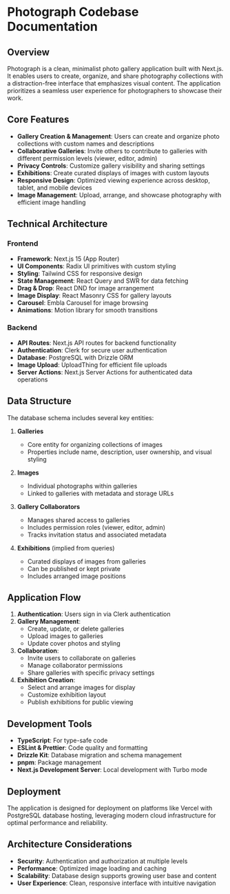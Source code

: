 # Photograph Codebase Documentation

## Overview

Photograph is a clean, minimalist photo gallery application built with Next.js. It enables users to create, organize, and share photography collections with a distraction-free interface that emphasizes visual content. The application prioritizes a seamless user experience for photographers to showcase their work.

## Core Features

- **Gallery Creation & Management**: Users can create and organize photo collections with custom names and descriptions
- **Collaborative Galleries**: Invite others to contribute to galleries with different permission levels (viewer, editor, admin)
- **Privacy Controls**: Customize gallery visibility and sharing settings
- **Exhibitions**: Create curated displays of images with custom layouts
- **Responsive Design**: Optimized viewing experience across desktop, tablet, and mobile devices
- **Image Management**: Upload, arrange, and showcase photography with efficient image handling

## Technical Architecture

### Frontend
- **Framework**: Next.js 15 (App Router)
- **UI Components**: Radix UI primitives with custom styling
- **Styling**: Tailwind CSS for responsive design
- **State Management**: React Query and SWR for data fetching
- **Drag & Drop**: React DND for image arrangement
- **Image Display**: React Masonry CSS for gallery layouts
- **Carousel**: Embla Carousel for image browsing
- **Animations**: Motion library for smooth transitions

### Backend
- **API Routes**: Next.js API routes for backend functionality
- **Authentication**: Clerk for secure user authentication
- **Database**: PostgreSQL with Drizzle ORM
- **Image Upload**: UploadThing for efficient file uploads
- **Server Actions**: Next.js Server Actions for authenticated data operations

## Data Structure

The database schema includes several key entities:

1. **Galleries**
   - Core entity for organizing collections of images
   - Properties include name, description, user ownership, and visual styling

2. **Images**
   - Individual photographs within galleries
   - Linked to galleries with metadata and storage URLs

3. **Gallery Collaborators**
   - Manages shared access to galleries
   - Includes permission roles (viewer, editor, admin)
   - Tracks invitation status and associated metadata

4. **Exhibitions** (implied from queries)
   - Curated displays of images from galleries
   - Can be published or kept private
   - Includes arranged image positions

## Application Flow

1. **Authentication**: Users sign in via Clerk authentication
2. **Gallery Management**: 
   - Create, update, or delete galleries
   - Upload images to galleries
   - Update cover photos and styling
3. **Collaboration**:
   - Invite users to collaborate on galleries
   - Manage collaborator permissions
   - Share galleries with specific privacy settings
4. **Exhibition Creation**:
   - Select and arrange images for display
   - Customize exhibition layout
   - Publish exhibitions for public viewing

## Development Tools

- **TypeScript**: For type-safe code
- **ESLint & Prettier**: Code quality and formatting
- **Drizzle Kit**: Database migration and schema management
- **pnpm**: Package management
- **Next.js Development Server**: Local development with Turbo mode

## Deployment

The application is designed for deployment on platforms like Vercel with PostgreSQL database hosting, leveraging modern cloud infrastructure for optimal performance and reliability.

## Architecture Considerations

- **Security**: Authentication and authorization at multiple levels
- **Performance**: Optimized image loading and caching
- **Scalability**: Database design supports growing user base and content
- **User Experience**: Clean, responsive interface with intuitive navigation